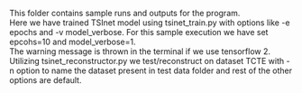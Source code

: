This folder contains sample runs and outputs for the program.<br>
Here we have trained TSInet model using tsinet_train.py with options like -e epochs and -v model_verbose. For this sample execution we have set epcohs=10 and model_verbose=1.<br>
The warning message is thrown in the terminal if we use tensorflow 2.<br>
Utilizing tsinet_reconstructor.py we test/reconstruct on dataset TCTE with -n option to name the dataset present in test data folder and rest of the other options are default.
